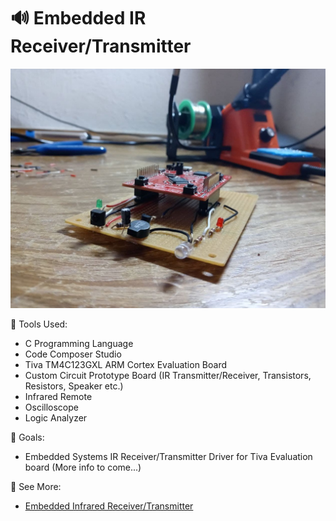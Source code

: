 # 🔊 Embedded IR Receiver/Transmitter

![pic](https://raw.githubusercontent.com/jpdsnz/jpdsnz/main/IRembedded.jpg)

🔧 Tools Used:
 - C Programming Language
 - Code Composer Studio
 - Tiva TM4C123GXL ARM Cortex Evaluation Board
 - Custom Circuit Prototype Board (IR Transmitter/Receiver, Transistors, Resistors, Speaker etc.)
 - Infrared Remote
 - Oscilloscope
 - Logic Analyzer
 
 🥅 Goals:
  - Embedded Systems IR Receiver/Transmitter Driver for Tiva Evaluation board (More info to come...)
  
   👀 See More:
 - [Embedded Infrared Receiver/Transmitter](https://www.johnpauljones.me/ir-reciever-transmitter "IR Rec/Trans Embedded")
